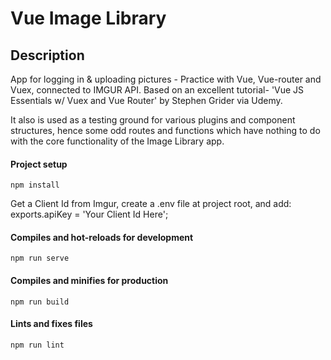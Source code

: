 # Vue Image Library

## Description
App for logging in & uploading pictures - Practice with Vue, Vue-router and Vuex, connected to IMGUR API. Based on an excellent tutorial- 'Vue JS Essentials w/ Vuex and Vue Router' by Stephen Grider via Udemy.

It also is used as a testing ground for various plugins and component structures, hence some odd routes and functions which have nothing to do with the core functionality of the Image Library app.


#### Project setup
```
npm install
```
Get a Client Id from Imgur, create a .env file at project root, and add:
exports.apiKey = 'Your Client Id Here';

#### Compiles and hot-reloads for development
```
npm run serve
```

#### Compiles and minifies for production
```
npm run build
```

#### Lints and fixes files
```
npm run lint
```
